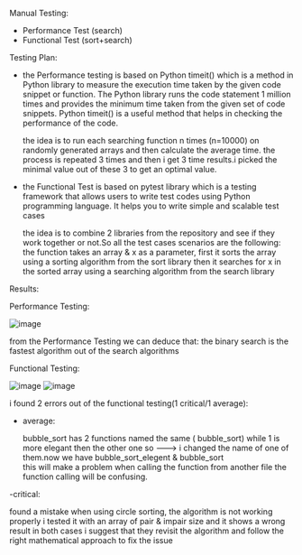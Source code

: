 Manual Testing:
- Performance Test (search)
- Functional Test (sort+search)

Testing Plan:

- the Performance testing is based on Python timeit() which is a method in Python library to measure the execution time taken by the given code snippet or function. 
The Python library runs the code statement 1 million times and provides the minimum time taken from the given set of code snippets. 
Python timeit() is a useful method that helps in checking the performance of the code.

  the idea is to run each searching function n times (n=10000) on randomly generated arrays and then calculate the average time. the process is repeated 3 times and 
  then i get 3 time results.i picked the minimal value out of these 3 to get an optimal value.

- the Functional Test is based on pytest library which is a testing framework that allows users to write test codes using Python programming language. 
It helps you to write simple and scalable test cases

  the idea is to combine 2 libraries from the repository and see if they work together or not.So all the test cases scenarios are the following:
  the function takes an array & x as a parameter, first it sorts the array using a sorting algorithm from the sort library then it searches for x in the sorted 
  array using a searching algorithm from the search library


Results:

Performance Testing:

![image](https://user-images.githubusercontent.com/61314172/118402354-e2edf900-b669-11eb-8ea4-d4d8b637ee5d.png)

from the Performance Testing we can deduce that:
the binary search is the fastest algorithm out of the search algorithms


Functional Testing:

![image](https://user-images.githubusercontent.com/61314172/118402365-eed9bb00-b669-11eb-899a-fa818fe8d17c.png)
![image](https://user-images.githubusercontent.com/61314172/118402371-f4370580-b669-11eb-9214-bd8f467af7b6.png)

i found 2 errors out of the functional testing(1 critical/1 average):
- average:
 
  bubble_sort has 2 functions named the same ( bubble_sort) while 1 is more elegant then the other one 
  so ---> i changed the name of one of them.now we have bubble_sort_elegent & bubble_sort   
  this will make a problem when calling the function from another file the function calling will be confusing.

-critical:

  found a mistake when using circle sorting, the algorithm is not working properly 
  i tested it with an array of pair & impair size and it shows a wrong result in both cases 
  i suggest that they revisit the algorithm and follow the right mathematical approach to fix the issue 
